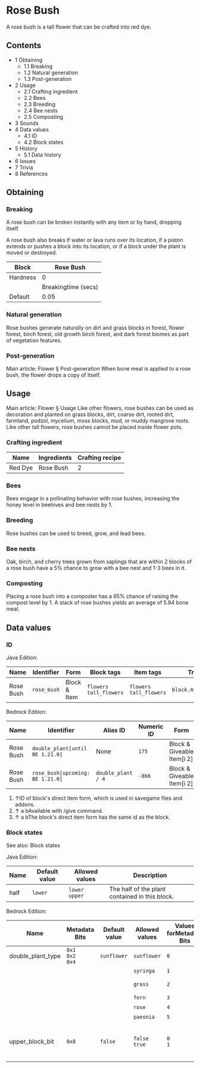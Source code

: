 # Rose Bush
A rose bush is a tall flower that can be crafted into red dye.

## Contents
- 1 Obtaining
	- 1.1 Breaking
	- 1.2 Natural generation
	- 1.3 Post-generation
- 2 Usage
	- 2.1 Crafting ingredient
	- 2.2 Bees
	- 2.3 Breeding
	- 2.4 Bee nests
	- 2.5 Composting
- 3 Sounds
- 4 Data values
	- 4.1 ID
	- 4.2 Block states
- 5 History
	- 5.1 Data history
- 6 Issues
- 7 Trivia
- 8 References

## Obtaining
### Breaking
A rose bush can be broken instantly with any item or by hand, dropping itself.

A rose bush also breaks if water or lava runs over its location, if a piston extends or pushes a block into its location, or if a block under the plant is moved or destroyed.

| Block    | Rose Bush           |
|----------|---------------------|
| Hardness | 0                   |
|          | Breakingtime (secs) |
| Default  | 0.05                |

### Natural generation
Rose bushes generate naturally on dirt and grass blocks in  forest,  flower forest,  birch forest,  old growth birch forest, and  dark forest biomes as part of vegetation features.


### Post-generation
Main article: Flower § Post-generation
When bone meal is applied to a rose bush, the flower drops a copy of itself.

## Usage
Main article: Flower § Usage
Like other flowers, rose bushes can be used as decoration and planted on grass blocks, dirt, coarse dirt, rooted dirt, farmland, podzol, mycelium, moss blocks, mud, or muddy mangrove roots. Like other tall flowers, rose bushes cannot be placed inside flower pots. 

### Crafting ingredient
| Name    | Ingredients | Crafting recipe |
|---------|-------------|-----------------|
| Red Dye | Rose Bush   | 2               |

### Bees
Bees engage in a pollinating behavior with rose bushes, increasing the honey level in beehives and bee nests by 1.

### Breeding
Rose bushes can be used to breed, grow, and lead bees.

### Bee nests
Oak, birch, and cherry trees grown from saplings that are within 2 blocks of a rose bush have a 5% chance to grow with a bee nest and 1-3 bees in it.

### Composting
Placing a rose bush into a composter has a 65% chance of raising the compost level by 1. A stack of rose bushes yields an average of 5.94 bone meal.

## Data values
### ID
Java Edition:

| Name      | Identifier  | Form         | Block tags                   | Item tags                    | Translation key             |
|-----------|-------------|--------------|------------------------------|------------------------------|-----------------------------|
| Rose Bush | `rose_bush` | Block & Item | `flowers`<br/>`tall_flowers` | `flowers`<br/>`tall_flowers` | `block.minecraft.rose_bush` |

Bedrock Edition:

| Name      | Identifier                        | Alias ID           | Numeric ID | Form                       | Item ID[i 1]   | Translation key               |
|-----------|-----------------------------------|--------------------|------------|----------------------------|----------------|-------------------------------|
| Rose Bush | `double_plant‌[until BE 1.21.0]`  | None               | `175`      | Block & Giveable Item[i 2] | Identical[i 3] | `tile.double_plant.rose.name` |
| Rose Bush | `rose_bush‌[upcoming: BE 1.21.0]` | `double_plant / 4` | `-866`     | Block & Giveable Item[i 2] | Identical[i 3] | `tile.double_plant.rose.name` |

1. ↑ID of block's direct item form, which is used in savegame files and addons.
2. ↑ a bAvailable with /give command.
3. ↑ a bThe block's direct item form has the same id as the block.

### Block states
See also: Block states

Java Edition:

| Name | Default value | Allowed values      | Description                                    |
|------|---------------|---------------------|------------------------------------------------|
| half | `lower`       | `lower`<br/>`upper` | The half of the plant contained in this block. |

Bedrock Edition:

| Name              | Metadata Bits             | Default value | Allowed values     | Values forMetadata Bits | Description                                               |
|-------------------|---------------------------|---------------|--------------------|-------------------------|-----------------------------------------------------------|
| double_plant_type | `0x1`<br/>`0x2`<br/>`0x4` | `sunflower`   | `sunflower`        | `0`                     | Sunflower                                                 |
|                   |                           |               | `syringa`          | `1`                     | Lilac                                                     |
|                   |                           |               | `grass`            | `2`                     | Double Tallgrass                                          |
|                   |                           |               | `fern`             | `3`                     | Large Fern                                                |
|                   |                           |               | `rose`             | `4`                     | Rose Bush                                                 |
|                   |                           |               | `paeonia`          | `5`                     | Peony                                                     |
| upper_block_bit   | `0x8`                     | `false`       | `false`<br/>`true` | `0`<br/>`1`             | If it is the upper half of the plant. For items, it is 0. |


